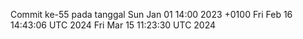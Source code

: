 Commit ke-55 pada tanggal Sun Jan 01 14:00 2023 +0100
Fri Feb 16 14:43:06 UTC 2024
Fri Mar 15 11:23:30 UTC 2024
